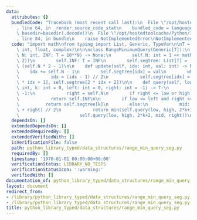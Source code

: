 ```yaml
---
data:
  attributes: {}
  bundledCode: "Traceback (most recent call last):\n  File \"/opt/hostedtoolcache/Python/3.8.5/x64/lib/python3.8/site-packages/onlinejudge_verify/documentation/build.py\"\
    , line 64, in _render_source_code_stat\n    bundled_code = language.bundle(stat.path,\
    \ basedir=basedir).decode()\n  File \"/opt/hostedtoolcache/Python/3.8.5/x64/lib/python3.8/site-packages/onlinejudge_verify/languages/python.py\"\
    , line 84, in bundle\n    raise NotImplementedError\nNotImplementedError\n"
  code: "import math\nfrom typing import List, Generic, TypeVar\n\nT = TypeVar('T',\
    \ int, float, complex)\n\n\nclass RangeMinimumQuery(Generic[T]):\n    def __init__(self,\
    \ N: int, INF: T = 10**9) -> None:\n        self.N: int = 1 << math.ceil(math.log(N,\
    \ 2))\n        self.INF: T = INF\n        self.segtree: List[T] = [self.INF] *\
    \ (self.N * 2 - 1)\n\n    def update(self, idx: int, val: int) -> None:\n    \
    \    idx += self.N - 1\n        self.segtree[idx] = val\n        while idx > 0:\n\
    \            idx = (idx - 1) // 2\n            self.segtree[idx] = min(self.segtree[2\
    \ * idx + 1], self.segtree[2 * idx + 2])\n\n    def query(self, low: int, high:\
    \ int, k: int = 0, left: int = 0, right: int = -1) -> T:\n        if right ==\
    \ -1:\n            right = self.N\n        if right <= low or high <= left:\n\
    \            return self.INF\n\n        if low <= left and right <= high:\n  \
    \          return self.segtree[k]\n        else:\n            mid: int = (left\
    \ + right) // 2\n            return min(self.query(low, high, 2*k+1, left, mid),\n\
    \                       self.query(low, high, 2*k+2, mid, right))\n"
  dependsOn: []
  extendedDependsOn: []
  extendedRequiredBy: []
  extendedVerifiedWith: []
  isVerificationFile: false
  path: python_library_typed/data_structures/range_min_query_seg.py
  requiredBy: []
  timestamp: '1970-01-01 00:00:00+00:00'
  verificationStatus: LIBRARY_NO_TESTS
  verificationStatusIcon: ':warning:'
  verifiedWith: []
documentation_of: python_library_typed/data_structures/range_min_query_seg.py
layout: document
redirect_from:
- /library/python_library_typed/data_structures/range_min_query_seg.py
- /library/python_library_typed/data_structures/range_min_query_seg.py.html
title: python_library_typed/data_structures/range_min_query_seg.py
---
```

